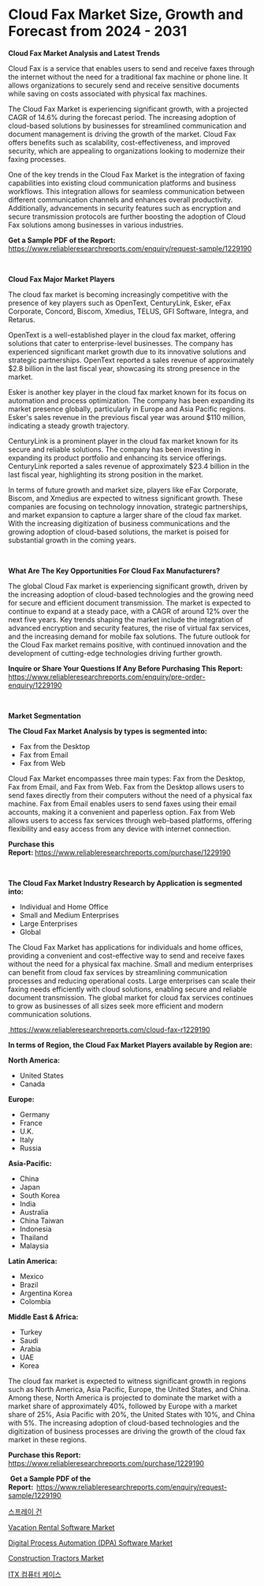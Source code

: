 <p><h1>Cloud Fax Market Size, Growth and Forecast from 2024 - 2031</h1></p><p><strong>Cloud Fax Market Analysis and Latest Trends</strong></p>
<p><p>Cloud Fax is a service that enables users to send and receive faxes through the internet without the need for a traditional fax machine or phone line. It allows organizations to securely send and receive sensitive documents while saving on costs associated with physical fax machines.</p><p>The Cloud Fax Market is experiencing significant growth, with a projected CAGR of 14.6% during the forecast period. The increasing adoption of cloud-based solutions by businesses for streamlined communication and document management is driving the growth of the market. Cloud Fax offers benefits such as scalability, cost-effectiveness, and improved security, which are appealing to organizations looking to modernize their faxing processes.</p><p>One of the key trends in the Cloud Fax Market is the integration of faxing capabilities into existing cloud communication platforms and business workflows. This integration allows for seamless communication between different communication channels and enhances overall productivity. Additionally, advancements in security features such as encryption and secure transmission protocols are further boosting the adoption of Cloud Fax solutions among businesses in various industries.</p></p>
<p><strong>Get a Sample PDF of the Report:&nbsp;</strong> <a href="https://www.reliableresearchreports.com/enquiry/request-sample/1229190">https://www.reliableresearchreports.com/enquiry/request-sample/1229190</a></p>
<p>&nbsp;</p>
<p><strong>Cloud Fax Major Market Players</strong></p>
<p><p>The cloud fax market is becoming increasingly competitive with the presence of key players such as OpenText, CenturyLink, Esker, eFax Corporate, Concord, Biscom, Xmedius, TELUS, GFI Software, Integra, and Retarus. </p><p>OpenText is a well-established player in the cloud fax market, offering solutions that cater to enterprise-level businesses. The company has experienced significant market growth due to its innovative solutions and strategic partnerships. OpenText reported a sales revenue of approximately $2.8 billion in the last fiscal year, showcasing its strong presence in the market.</p><p>Esker is another key player in the cloud fax market known for its focus on automation and process optimization. The company has been expanding its market presence globally, particularly in Europe and Asia Pacific regions. Esker's sales revenue in the previous fiscal year was around $110 million, indicating a steady growth trajectory.</p><p>CenturyLink is a prominent player in the cloud fax market known for its secure and reliable solutions. The company has been investing in expanding its product portfolio and enhancing its service offerings. CenturyLink reported a sales revenue of approximately $23.4 billion in the last fiscal year, highlighting its strong position in the market.</p><p>In terms of future growth and market size, players like eFax Corporate, Biscom, and Xmedius are expected to witness significant growth. These companies are focusing on technology innovation, strategic partnerships, and market expansion to capture a larger share of the cloud fax market. With the increasing digitization of business communications and the growing adoption of cloud-based solutions, the market is poised for substantial growth in the coming years.</p></p>
<p>&nbsp;</p>
<p><strong>What Are The Key Opportunities For Cloud Fax Manufacturers?</strong></p>
<p><p>The global Cloud Fax market is experiencing significant growth, driven by the increasing adoption of cloud-based technologies and the growing need for secure and efficient document transmission. The market is expected to continue to expand at a steady pace, with a CAGR of around 12% over the next five years. Key trends shaping the market include the integration of advanced encryption and security features, the rise of virtual fax services, and the increasing demand for mobile fax solutions. The future outlook for the Cloud Fax market remains positive, with continued innovation and the development of cutting-edge technologies driving further growth.</p></p>
<p><strong>Inquire or Share Your Questions If Any Before Purchasing This Report:</strong> <a href="https://www.reliableresearchreports.com/enquiry/pre-order-enquiry/1229190">https://www.reliableresearchreports.com/enquiry/pre-order-enquiry/1229190</a></p>
<p>&nbsp;</p>
<p><strong>Market Segmentation</strong></p>
<p><strong>The Cloud Fax Market Analysis by types is segmented into:</strong></p>
<p><ul><li>Fax from the Desktop</li><li>Fax from Email</li><li>Fax from Web</li></ul></p>
<p><p>Cloud Fax Market encompasses three main types: Fax from the Desktop, Fax from Email, and Fax from Web. Fax from the Desktop allows users to send faxes directly from their computers without the need of a physical fax machine. Fax from Email enables users to send faxes using their email accounts, making it a convenient and paperless option. Fax from Web allows users to access fax services through web-based platforms, offering flexibility and easy access from any device with internet connection.</p></p>
<p><strong>Purchase this Report:&nbsp;</strong><a href="https://www.reliableresearchreports.com/purchase/1229190">https://www.reliableresearchreports.com/purchase/1229190</a></p>
<p>&nbsp;</p>
<p><strong>The Cloud Fax Market Industry Research by Application is segmented into:</strong></p>
<p><ul><li>Individual and Home Office</li><li>Small and Medium Enterprises</li><li>Large Enterprises</li><li>Global</li></ul></p>
<p><p>The Cloud Fax Market has applications for individuals and home offices, providing a convenient and cost-effective way to send and receive faxes without the need for a physical fax machine. Small and medium enterprises can benefit from cloud fax services by streamlining communication processes and reducing operational costs. Large enterprises can scale their faxing needs efficiently with cloud solutions, enabling secure and reliable document transmission. The global market for cloud fax services continues to grow as businesses of all sizes seek more efficient and modern communication solutions.</p></p>
<p><a href="https://www.reliableresearchreports.com/cloud-fax-r1229190">&nbsp;https://www.reliableresearchreports.com/cloud-fax-r1229190</a></p>
<p><strong>In terms of Region, the Cloud Fax Market Players available by Region are:</strong></p>
<p>
    <p> <strong> North America: </strong>
        <ul>
            <li>United States</li>
            <li>Canada</li>
        </ul>
        </p> 
    <p> <strong> Europe: </strong>
        <ul>
            <li>Germany</li>
            <li>France</li>
            <li>U.K.</li>
            <li>Italy</li>
            <li>Russia</li>
        </ul>
        </p> 
    <p> <strong> Asia-Pacific: </strong>
        <ul>
            <li>China</li>
            <li>Japan</li>
            <li>South Korea</li>
            <li>India</li>
            <li>Australia</li>
            <li>China Taiwan</li>
            <li>Indonesia</li>
            <li>Thailand</li>
            <li>Malaysia</li>
        </ul>
        </p> 
    <p> <strong> Latin America: </strong>
        <ul>
            <li>Mexico</li>
            <li>Brazil</li>
            <li>Argentina Korea</li>
            <li>Colombia</li>
        </ul>
        </p> 
    <p> <strong> Middle East & Africa: </strong>
        <ul>
            <li>Turkey</li>
            <li>Saudi</li>
            <li>Arabia</li>
            <li>UAE</li>
            <li>Korea</li>
        </ul>
    </p>
    </p>
<p><p>The cloud fax market is expected to witness significant growth in regions such as North America, Asia Pacific, Europe, the United States, and China. Among these, North America is projected to dominate the market with a market share of approximately 40%, followed by Europe with a market share of 25%, Asia Pacific with 20%, the United States with 10%, and China with 5%. The increasing adoption of cloud-based technologies and the digitization of business processes are driving the growth of the cloud fax market in these regions.</p></p>
<p><strong>Purchase this Report: </strong><a href="https://www.reliableresearchreports.com/purchase/1229190">https://www.reliableresearchreports.com/purchase/1229190</a></p>
<p>&nbsp;<strong>Get a Sample PDF of the Report:&nbsp;&nbsp;</strong><a href="https://www.reliableresearchreports.com/enquiry/request-sample/1229190">https://www.reliableresearchreports.com/enquiry/request-sample/1229190</a></p>
<p><strong></strong></p>
<p><p><a href="https://medium.com/@gabrielblanda5656/2024%EB%85%84%EB%B6%80%ED%84%B0-2031%EB%85%84%EA%B9%8C%EC%A7%80-%EA%B8%B0%EA%B0%84-%EB%8F%99%EC%95%88-%EC%8A%A4%ED%94%84%EB%A0%88%EC%9D%B4%EA%B1%B4-%EC%8B%9C%EC%9E%A5-%EC%97%AD%ED%95%99%EA%B3%BC-%EC%84%B1%EC%9E%A5-%EC%9A%94%EC%9D%B8%EC%9D%84-%EB%B6%84%EC%84%9D%ED%95%98%EA%B3%A0-%EC%98%88%EC%B8%A1%ED%95%A9%EB%8B%88%EB%8B%A4-a81291368619">스프레이 건</a></p><p><a href="https://github.com/provorikovar/Market-Research-Report-List-5/blob/main/vacation-rental-software-market.md">Vacation Rental Software Market</a></p><p><a href="https://medium.com/@susanwest38/market-forecast-global-digital-process-automation-dpa-software-trends-and-impact-analysis-2024-13ccb221cc7f">Digital Process Automation (DPA) Software Market</a></p><p><a href="https://issuu.com/reportprime-2/docs/construction-tractors-market-size-2030.pptx">Construction Tractors Market</a></p><p><a href="https://medium.com/@puputzim_20688/itx-%EC%BB%B4%ED%93%A8%ED%84%B0-%EC%BC%80%EC%9D%B4%EC%8A%A4-%EC%8B%9C%EC%9E%A5-%EC%8B%9C%EC%9E%A5-%EC%84%B8%EB%B6%84%ED%99%94-%EC%A7%80%EB%A6%AC%EC%A0%81-%EC%A7%80%EC%97%AD-%EB%B0%8F-2031%EB%85%84%EA%B9%8C%EC%A7%80%EC%9D%98-%EC%8B%9C%EC%9E%A5-%EC%98%88%EC%B8%A1-64ac399e6a8b">ITX 컴퓨터 케이스</a></p></p>